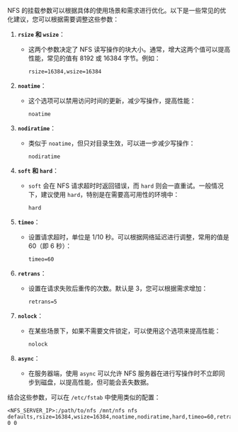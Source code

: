 
NFS 的挂载参数可以根据具体的使用场景和需求进行优化。以下是一些常见的优化建议，您可以根据需要调整这些参数：

1. **`rsize` 和 `wsize`**：
   - 这两个参数决定了 NFS 读写操作的块大小。通常，增大这两个值可以提高性能，常见的值有 8192 或 16384 字节。例如：
     ```
     rsize=16384,wsize=16384
     ```

2. **`noatime`**：
   - 这个选项可以禁用访问时间的更新，减少写操作，提高性能：
     ```
     noatime
     ```

3. **`nodiratime`**：
   - 类似于 `noatime`，但只对目录生效，可以进一步减少写操作：
     ```
     nodiratime
     ```

4. **`soft` 和 `hard`**：
   - `soft` 会在 NFS 请求超时时返回错误，而 `hard` 则会一直重试。一般情况下，建议使用 `hard`，特别是在需要高可用性的环境中：
     ```
     hard
     ```

5. **`timeo`**：
   - 设置请求超时，单位是 1/10 秒。可以根据网络延迟进行调整，常用的值是 60（即 6 秒）：
     ```
     timeo=60
     ```

6. **`retrans`**：
   - 设置在请求失败后重传的次数。默认是 3，您可以根据需求增加：
     ```
     retrans=5
     ```

7. **`nolock`**：
   - 在某些场景下，如果不需要文件锁定，可以使用这个选项来提高性能：
     ```
     nolock
     ```

8. **`async`**：
   - 在服务器端，使用 `async` 可以允许 NFS 服务器在进行写操作时不立即同步到磁盘，以提高性能，但可能会丢失数据。

结合这些参数，可以在 `/etc/fstab` 中使用类似的配置：
```
<NFS_SERVER_IP>:/path/to/nfs /mnt/nfs nfs defaults,rsize=16384,wsize=16384,noatime,nodiratime,hard,timeo=60,retrans=5 0 0
```